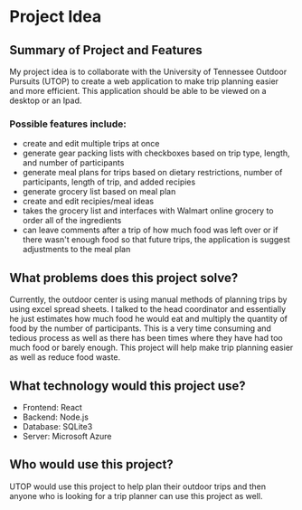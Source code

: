 # Project Idea

## Summary of Project and Features
My project idea is to collaborate with the University of Tennessee Outdoor Pursuits (UTOP) to create a web application to make 
trip planning easier and more efficient. This application should be able to be viewed on a desktop or an Ipad.
### Possible features include: 
- create and edit multiple trips at once
- generate gear packing lists with checkboxes based on trip type, length, and number of participants
- generate meal plans for trips based on dietary restrictions, number of participants, length of trip, and added recipies
- generate grocery list based on meal plan
- create and edit recipies/meal ideas 
- takes the grocery list and interfaces with Walmart online grocery to order all of the ingredients
- can leave comments after a trip of how much food was left over or if there wasn't enough food 
so that future trips, the application is suggest adjustments to the meal plan

## What problems does this project solve?
Currently, the outdoor center is using manual methods of planning trips by using excel spread sheets. I talked to the head coordinator and
essentially he just estimates how much food he would eat and multiply the quantity of food by the number of participants. This is a very time
consuming and tedious process as well as there has been times where they have had too much food or barely enough. This project will help
make trip planning easier as well as reduce food waste.

## What technology would this project use?
- Frontend: React
- Backend: Node.js
- Database: SQLite3
- Server: Microsoft Azure

## Who would use this project?
UTOP would use this project to help plan their outdoor trips and then anyone who is looking for 
a trip planner can use this project as well. 